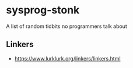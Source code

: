 # sysprog-stonk
A list of random tidbits no programmers talk about

## Linkers
- https://www.lurklurk.org/linkers/linkers.html
